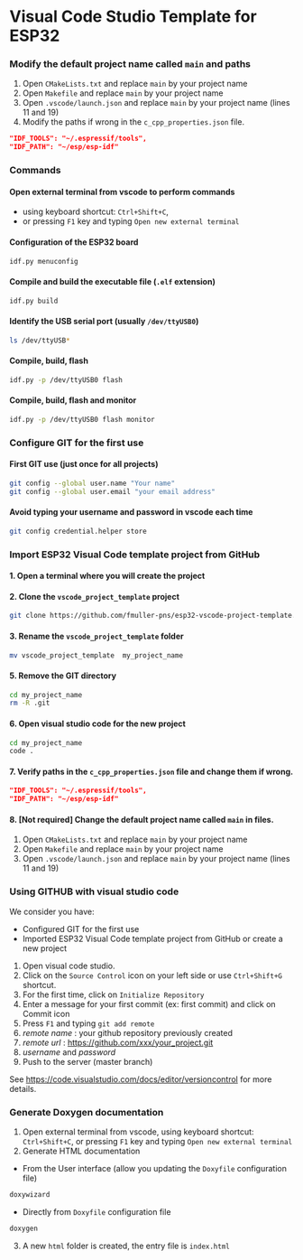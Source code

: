 # Visual Code Studio Template for ESP32

### Modify the default project name called `main` and paths

1. Open `CMakeLists.txt` and replace `main` by your project name
2. Open `Makefile` and replace `main` by your project name
3. Open `.vscode/launch.json` and replace `main` by your project name (lines 11 and 19)
4. Modify the paths if wrong in the `c_cpp_properties.json` file.

```json
"IDF_TOOLS": "~/.espressif/tools",
"IDF_PATH": "~/esp/esp-idf"
```

### Commands 

#### Open external terminal from vscode to perform commands

  * using keyboard shortcut: `Ctrl+Shift+C`,
  * or pressing `F1` key and typing `Open new external terminal`


#### Configuration of the ESP32 board
```bash
idf.py menuconfig
```

#### Compile and build the executable file (`.elf` extension)
```bash
idf.py build
```

#### Identify the USB serial port (usually `/dev/ttyUSB0`)
```bash
ls /dev/ttyUSB*
```

#### Compile, build, flash
```bash
idf.py -p /dev/ttyUSB0 flash
```

#### Compile, build, flash and monitor
```bash
idf.py -p /dev/ttyUSB0 flash monitor
```

### Configure GIT for the first use

#### First GIT use (just once for all projects)
```bash
git config --global user.name "Your name" 
git config --global user.email "your email address"
```

#### Avoid typing your username and password in vscode each time
```bash
git config credential.helper store
```

### Import ESP32 Visual Code template project from GitHub

#### 1. Open a terminal where you will create the project

#### 2. Clone the `vscode_project_template` project
```bash
git clone https://github.com/fmuller-pns/esp32-vscode-project-template.git
```
#### 3. Rename the `vscode_project_template` folder
```bash
mv vscode_project_template  my_project_name
```
#### 5. Remove the GIT directory
```bash
cd my_project_name
rm -R .git
```
#### 6. Open visual studio code for the new project
```bash
cd my_project_name
code .
```
#### 7. Verify paths in the `c_cpp_properties.json` file and change them if wrong.
```json
"IDF_TOOLS": "~/.espressif/tools",
"IDF_PATH": "~/esp/esp-idf"
```
#### 8. [Not required] Change the default project name called `main` in files.
1. Open `CMakeLists.txt` and replace `main` by your project name
2. Open `Makefile` and replace `main` by your project name
3. Open `.vscode/launch.json` and replace `main` by your project name (lines 11 and 19)

### Using GITHUB with visual studio code

We consider you have:
* Configured GIT for the first use
* Imported ESP32 Visual Code template project from GitHub or create a new project

1. Open visual code studio.
2. Click on the `Source Control` icon on your left side or use `Ctrl+Shift+G` shortcut. 
3. For the first time, click on `Initialize Repository`
4. Enter a message for your first commit (ex: first commit) and click on Commit icon
5. Press `F1` and typing `git add remote`
6. *remote name* : your github repository previously created
7. *remote url* : https://github.com/xxx/your_project.git
8. *username* and *password*
9. Push to the server (master branch)

See https://code.visualstudio.com/docs/editor/versioncontrol for more details.

### Generate Doxygen documentation

1. Open external terminal from vscode, using keyboard shortcut: `Ctrl+Shift+C`, or pressing `F1` key and typing `Open new external terminal`
2. Generate HTML documentation

  * From the User interface (allow you updating the `Doxyfile` configuration file)

```bash
doxywizard
```

  * Directly from `Doxyfile` configuration file


```bash
doxygen
```
3. A new `html` folder  is created, the entry file is `index.html`

